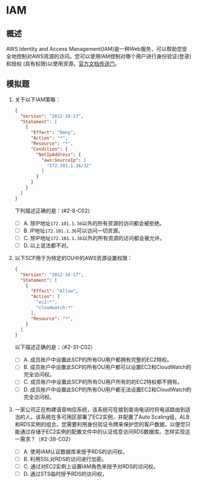 # IAM

## 概述

AWS Identity and Access Management(IAM)是一种Web服务，可以帮助您安全地控制对AWS资源的访问。您可以使用IAM控制对哪个用户进行身份验证(登录)和授权 (具有权限)以使用资源。[官方文档传送门](https://docs.aws.amazon.com/zh_cn/IAM/latest/UserGuide/introduction.html)。

## 模拟题

1. 关于以下IAM策略：

   ```json
   {
     "Version": "2012-10-17",
     "Statement": [
       {
         "Effect": "Deny",
         "Action": "*",
         "Resource": "*",
         "Condition": {
           "NotIpAddress": {
             "aws:SourceIp": [
               "172.101.1.36/32"
             ]
           }
         }
       }
     ]
   }
   ```
   下列描述正确的是：(#2-8-C02)
   
   - [ ] A. 除IP地址`172.101.1.36`以外的所有资源的访问都会被拒绝。
   - [ ] B. IP地址`172.101.1.36`可以访问一切资源。
   - [ ] C. 除IP地址`172.101.1.36`以外的所有资源的访问都会被允许。
   - [ ] D. 以上说法都不对。
   
2. 以下SCP用于为特定的OU中的AWS资源设置权限：
   ```json
   {
     "Version": "2012-10-17",
     "Statement": [
       {
         "Effect": "Allow",
         "Action": [
           "ec2:*",
           "cloudwatch:*"
         ],
         "Resource": "*",
       }
     ]
   }
   ```
   
   以下描述正确的是：（#2-31-C02）
   - [ ] A. 成员账户中设置此SCP的所有OU用户都拥有完整的EC2特权。
   - [ ] B. 成员账户中设置此SCP的所有OU用户都可以设置EC2和CloudWatch的完全访问权。
   - [ ] C. 成员账户中设置此SCP的所有OU用户所有的的EC2特权都不拥有。
   - [ ] D. 成员账户中设置此SCP的所有OU用户都无法设置EC2和CloudWatch的完全访问权。
   
3. 一家公司正在构建语音响应系统，该系统可在接到查询电话时将电话路由到适当的人。该系统在多可用区部署了EC2实例，并配置了Auto Scaling组，ALB和RDS实例的组合。您需要利用身份验证令牌来保护您的客户数据，以便您只能通过存储于EC2实例的配置文件中的认证信息访问RDS数据库。怎样实现这一需求？（#2-38-C02）
   - [ ] A. 使用IAM认证数据库来授予RDS的访问权。
   - [ ] B. 利用SSL对RDS的访问进行加密。
   - [ ] C. 通过对EC2实例上设置IAM角色来授予对RDS的访问权。
   - [ ] D. 通过STS临时授予RDS的访问权，
